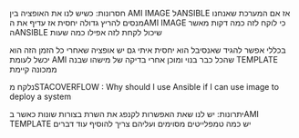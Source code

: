 חסרונות:
כשיש לנו את האופציה בין AMI IMAGE לANSIBLE אז אם המערכת שאנחנו מנסים להריץ גדולה יחסית אז עדיף את הAMI IMAGE כי לוקח לזה כמה  דקות מאשר הANSIBLE שיכול לקחת לזה אפילו כמה שעות

בכללי אפשר להגיד שאנסיבל הוא יחסית איתי 
גם יש אופציה שאחרי כל הזמן הזה הוא יכשל לעומת AMI שהכל כבר בנוי ומוכן אחרי בדיקה של מישהו שבנה TEMPLATE ממכונה קיימת

נלקח מSTACOVERFLOW :
Why should I use Ansible if I can use image to deploy a system


יתרונות:
יש לנו שאת האפשרות לקנפג את השרת בצורות שונות כאשר בAMI TEMPLATE יש כמה טמפלייטים מסוימים ועליהם צריך להוסיף עוד דברים 

